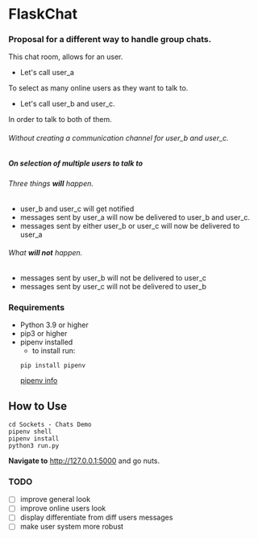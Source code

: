 # FlaskChat
### Proposal for a different way to handle group chats.

This chat room, allows for an user.

- Let's call user_a

To select as many online users as they want to talk to.

- Let's call user_b and user_c.

In order to talk to both of them.

###### Without creating a communication channel for user_b and user_c.

##### On selection of multiple users to talk to
###### Three things **will** happen.
- user_b and user_c will get notified
- messages sent by user_a will now be delivered to user_b and user_c.
- messages sent by either user_b or user_c will now be delivered to user_a

###### What **will not** happen.
- messages sent by user_b will not be delivered to user_c
- messages sent by user_c will not be delivered to user_b

### Requirements
- Python 3.9 or higher
- pip3 or higher
- pipenv installed
  - to install run:
  ```
  pip install pipenv
  ```
  [pipenv info](https://pypi.org/project/pipenv/)

## How to Use
  ```
  cd Sockets - Chats Demo
  pipenv shell
  pipenv install
  python3 run.py
  ```
**Navigate to** http://127.0.0.1:5000 and go nuts.
### TODO
- [ ] improve general look
- [ ] improve online users look
- [ ] display differentiate from diff users messages
- [ ] make user system more robust
